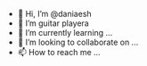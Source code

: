 - 👋 Hi, I’m @daniaesh
- 👀 I’m guitar playera 
- 🌱 I’m currently learning ...
- 💞️ I’m looking to collaborate on ...
- 📫 How to reach me ...

<!---
daniaesh/daniaesh is a ✨ special ✨ repository because its `README.md` (this file) appears on your GitHub profile.
You can click the Preview link to take a look at your changes.
--->
